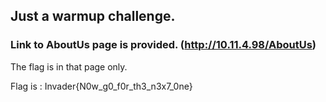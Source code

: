 ## Just a warmup challenge.
### Link to AboutUs page is provided. (http://10.11.4.98/AboutUs)
The flag is in that page only.

Flag is : Invader{N0w_g0_f0r_th3_n3x7_0ne}
